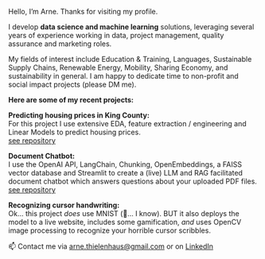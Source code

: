 Hello, I’m Arne. Thanks for visiting my profile.

I develop __data science and machine learning__ solutions, leveraging several years of experience working in data, project management, quality assurance and marketing roles.

My fields of interest include Education & Training, Languages, Sustainable Supply Chains, Renewable Energy, Mobility, Sharing Economy, and sustainability in general. I am happy to dedicate time to non-profit and social impact projects (please DM me). 

__Here are some of my recent projects:__  

__Predicting housing prices in King County:__  
For this project I use extensive EDA, feature extraction / engineering and Linear Models to predict housing prices.  
[see repository](https://github.com/athielenhaus/Housing-Price-Prediction/tree/main)

__Document Chatbot:__   
I use the OpenAI API, LangChain, Chunking, OpenEmbeddings, a FAISS vector database and Streamlit to create a (live) LLM and RAG facilitated document chatbot which answers questions about your uploaded PDF files.  
[see repository](https://github.com/athielenhaus/LLM-facilitated-AI-assistant-for-Document-Analysis)

__Recognizing cursor handwriting:__  
Ok... this project _does_ use MNIST (:vomiting_face:... I know). BUT it also deploys the model to a live website, includes some gamification, _and_ uses OpenCV image processing to recognize your horrible cursor scribbles.


📫 Contact me via arne.thielenhaus@gmail.com or on [LinkedIn](https://www.linkedin.com/in/arne-thielenhaus/)
